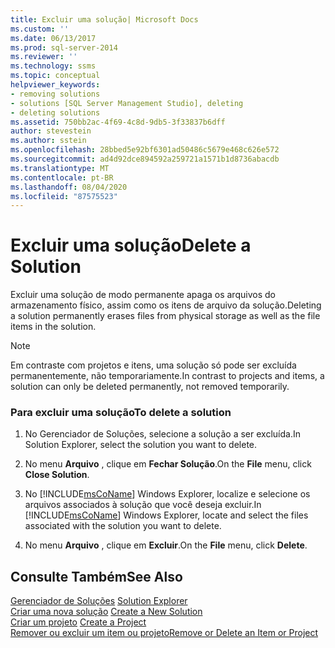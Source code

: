 ```yaml
---
title: Excluir uma solução| Microsoft Docs
ms.custom: ''
ms.date: 06/13/2017
ms.prod: sql-server-2014
ms.reviewer: ''
ms.technology: ssms
ms.topic: conceptual
helpviewer_keywords:
- removing solutions
- solutions [SQL Server Management Studio], deleting
- deleting solutions
ms.assetid: 750bb2ac-4f69-4c8d-9db5-3f33837b6dff
author: stevestein
ms.author: sstein
ms.openlocfilehash: 28bbed5e92bf6301ad50486c5679e468c626e572
ms.sourcegitcommit: ad4d92dce894592a259721a1571b1d8736abacdb
ms.translationtype: MT
ms.contentlocale: pt-BR
ms.lasthandoff: 08/04/2020
ms.locfileid: "87575523"
---
```

# <a name="delete-a-solution"></a><span data-ttu-id="1db5a-102">Excluir uma solução</span><span class="sxs-lookup"><span data-stu-id="1db5a-102">Delete a Solution</span></span>
  <span data-ttu-id="1db5a-103">Excluir uma solução de modo permanente apaga os arquivos do armazenamento físico, assim como os itens de arquivo da solução.</span><span class="sxs-lookup"><span data-stu-id="1db5a-103">Deleting a solution permanently erases files from physical storage as well as the file items in the solution.</span></span>  
  
> [!NOTE]  
>  <span data-ttu-id="1db5a-104">Em contraste com projetos e itens, uma solução só pode ser excluída permanentemente, não temporariamente.</span><span class="sxs-lookup"><span data-stu-id="1db5a-104">In contrast to projects and items, a solution can only be deleted permanently, not removed temporarily.</span></span>  
  
### <a name="to-delete-a-solution"></a><span data-ttu-id="1db5a-105">Para excluir uma solução</span><span class="sxs-lookup"><span data-stu-id="1db5a-105">To delete a solution</span></span>  
  
1.  <span data-ttu-id="1db5a-106">No Gerenciador de Soluções, selecione a solução a ser excluída.</span><span class="sxs-lookup"><span data-stu-id="1db5a-106">In Solution Explorer, select the solution you want to delete.</span></span>  
  
2.  <span data-ttu-id="1db5a-107">No menu **Arquivo** , clique em **Fechar Solução**.</span><span class="sxs-lookup"><span data-stu-id="1db5a-107">On the **File** menu, click **Close Solution**.</span></span>  
  
3.  <span data-ttu-id="1db5a-108">No [!INCLUDE[msCoName](../../includes/msconame-md.md)] Windows Explorer, localize e selecione os arquivos associados à solução que você deseja excluir.</span><span class="sxs-lookup"><span data-stu-id="1db5a-108">In [!INCLUDE[msCoName](../../includes/msconame-md.md)] Windows Explorer, locate and select the files associated with the solution you want to delete.</span></span>  
  
4.  <span data-ttu-id="1db5a-109">No menu **Arquivo** , clique em **Excluir**.</span><span class="sxs-lookup"><span data-stu-id="1db5a-109">On the **File** menu, click **Delete**.</span></span>  
  
## <a name="see-also"></a><span data-ttu-id="1db5a-110">Consulte Também</span><span class="sxs-lookup"><span data-stu-id="1db5a-110">See Also</span></span>  
 <span data-ttu-id="1db5a-111">[Gerenciador de Soluções](solution-explorer.md) </span><span class="sxs-lookup"><span data-stu-id="1db5a-111">[Solution Explorer](solution-explorer.md) </span></span>  
 <span data-ttu-id="1db5a-112">[Criar uma nova solução](create-a-new-solution.md) </span><span class="sxs-lookup"><span data-stu-id="1db5a-112">[Create a New Solution](create-a-new-solution.md) </span></span>  
 <span data-ttu-id="1db5a-113">[Criar um projeto](create-a-project.md) </span><span class="sxs-lookup"><span data-stu-id="1db5a-113">[Create a Project](create-a-project.md) </span></span>  
 [<span data-ttu-id="1db5a-114">Remover ou excluir um item ou projeto</span><span class="sxs-lookup"><span data-stu-id="1db5a-114">Remove or Delete an Item or Project</span></span>](remove-or-delete-an-item-or-project.md)  
  
  
